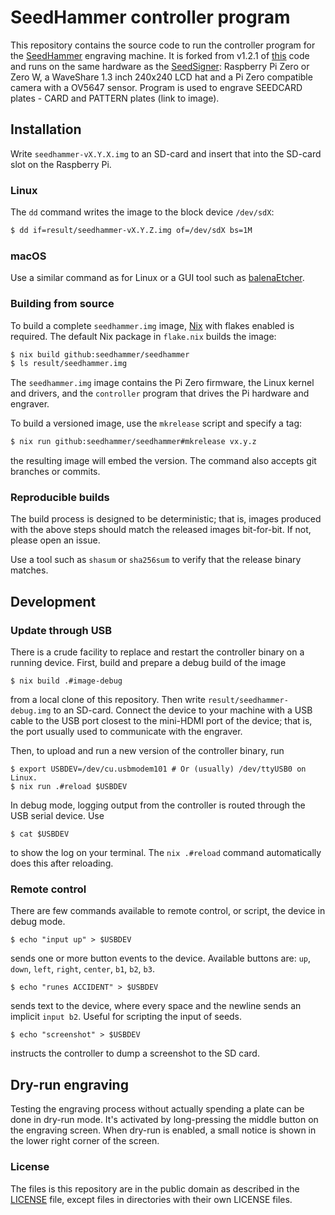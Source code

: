 # SeedHammer controller program

This repository contains the source code to run the controller program for the
[SeedHammer](https://seedhammer.com) engraving machine. It is forked from v1.2.1 of [this](https://github.com/seedhammer/seedhammer/releases) code and runs on the same hardware
as the [SeedSigner](https://seedsigner.com/hardware): Raspberry Pi Zero or Zero W, a
WaveShare 1.3 inch 240x240 LCD hat and a Pi Zero compatible camera with a OV5647
sensor. 
Program is used to engrave SEEDCARD plates - CARD and PATTERN plates (link to image).


## Installation

Write `seedhammer-vX.Y.X.img` to an SD-card and insert that into the SD-card
slot on the Raspberry Pi.

### Linux

The `dd` command writes the image to the block device `/dev/sdX`:

```sh
$ dd if=result/seedhammer-vX.Y.Z.img of=/dev/sdX bs=1M
```

### macOS

Use a similar command as for Linux or a GUI tool such as [balenaEtcher](https://www.balena.io/etcher/).


### Building from source

To build a complete `seedhammer.img` image, [Nix](https://nixos.org/) with flakes enabled is required.
The default Nix package in `flake.nix` builds the image:

```sh
$ nix build github:seedhammer/seedhammer
$ ls result/seedhammer.img
```

The `seedhammer.img` image contains the Pi Zero firmware, the Linux kernel and drivers, and the
`controller` program that drives the Pi hardware and engraver.

To build a versioned image, use the `mkrelease` script and specify a tag:

```sh
$ nix run github:seedhammer/seedhammer#mkrelease vx.y.z
```

the resulting image will embed the version. The command also accepts git branches or commits.

### Reproducible builds

The build process is designed to be deterministic; that is, images produced with the above steps
should match the released images bit-for-bit. If not, please open an issue.

Use a tool such as `shasum` or `sha256sum` to verify that the release binary matches.


## Development

### Update through USB

There is a crude facility to replace and restart the controller binary on a running device. First,
build and prepare a debug build of the image

```
$ nix build .#image-debug
```

from a local clone of this repository.  Then write `result/seedhammer-debug.img` to an SD-card.
Connect the device to your machine with a USB cable to the USB port closest to the mini-HDMI
port of the device; that is, the port usually used to communicate with the engraver.

Then, to upload and run a new version of the controller binary, run

```
$ export USBDEV=/dev/cu.usbmodem101 # Or (usually) /dev/ttyUSB0 on Linux.
$ nix run .#reload $USBDEV
```

In debug mode, logging output from the controller is routed through the USB serial device.
Use

```
$ cat $USBDEV
```

to show the log on your terminal. The `nix .#reload` command automatically does this after reloading.

### Remote control

There are few commands available to remote control, or script, the device in debug mode.

```
$ echo "input up" > $USBDEV
```

sends one or more button events to the device. Available buttons are: `up`, `down`, `left`, `right`, `center`,
`b1`, `b2`, `b3`.

```
$ echo "runes ACCIDENT" > $USBDEV
```

sends text to the device, where every space and the newline sends an implicit `input b2`. Useful for scripting the input of seeds.

```
$ echo "screenshot" > $USBDEV
```

instructs the controller to dump a screenshot to the SD card.

## Dry-run engraving

Testing the engraving process without actually spending a plate can be done in dry-run mode. It's activated
by long-pressing the middle button on the engraving screen. When dry-run is enabled, a small notice is shown
in the lower right corner of the screen.

### License

The files is this repository are in the public domain as described in the [LICENSE](LICENSE) file,
except files in directories with their own LICENSE files.
